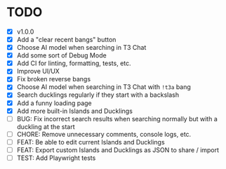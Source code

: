 # TODO

- [x] v1.0.0
- [x] Add a "clear recent bangs" button
- [x] Choose AI model when searching in T3 Chat
- [x] Add some sort of Debug Mode
- [x] Add CI for linting, formatting, tests, etc.
- [x] Improve UI/UX
- [x] Fix broken reverse bangs
- [x] Choose AI model when searching in T3 Chat with `!t3a` bang
- [x] Search ducklings regularly if they start with a backslash
- [x] Add a funny loading page
- [x] Add more built-in Islands and Ducklings
- [ ] BUG: Fix incorrect search results when searching normally but with a duckling at the start
- [ ] CHORE: Remove unnecessary comments, console logs, etc.
- [ ] FEAT: Be able to edit current Islands and Ducklings
- [ ] FEAT: Export custom Islands and Ducklings as JSON to share / import
- [ ] TEST: Add Playwright tests
